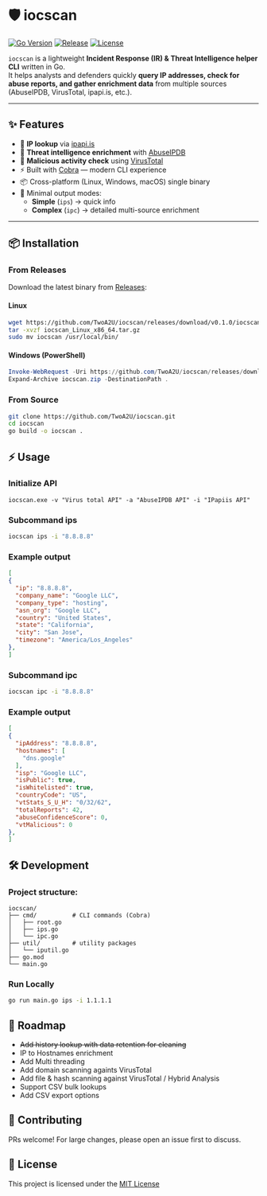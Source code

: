 # 🛡️ iocscan

[![Go Version](https://img.shields.io/github/go-mod/go-version/TwoA2U/iocscan)](https://golang.org)
[![Release](https://img.shields.io/github/v/release/TwoA2U/iocscan)](https://github.com/TwoA2U/iocscan/releases)
[![License](https://img.shields.io/github/license/TwoA2U/iocscan)](./LICENSE)

`iocscan` is a lightweight **Incident Response (IR) & Threat Intelligence helper CLI** written in Go.  
It helps analysts and defenders quickly **query IP addresses, check for abuse reports, and gather enrichment data** from multiple sources (AbuseIPDB, VirusTotal, ipapi.is, etc.).

---

## ✨ Features

- 🔎 **IP lookup** via [ipapi.is](https://ipapi.is)  
- 🚨 **Threat intelligence enrichment** with [AbuseIPDB](https://www.abuseipdb.com/)  
- 🧪 **Malicious activity check** using [VirusTotal](https://www.virustotal.com/)  
- ⚡ Built with [Cobra](https://github.com/spf13/cobra) — modern CLI experience  
- 📦 Cross-platform (Linux, Windows, macOS) single binary  
- 🧹 Minimal output modes:
  - **Simple** (`ips`) → quick info
  - **Complex** (`ipc`) → detailed multi-source enrichment  

---

## 📦 Installation

### From Releases
Download the latest binary from [Releases](https://github.com/TwoA2U/iocscan/releases):

#### Linux
```bash
wget https://github.com/TwoA2U/iocscan/releases/download/v0.1.0/iocscan_Linux_x86_64.tar.gz
tar -xvzf iocscan_Linux_x86_64.tar.gz
sudo mv iocscan /usr/local/bin/
```

#### Windows (PowerShell)
```powershell
Invoke-WebRequest -Uri https://github.com/TwoA2U/iocscan/releases/download/v0.1.0/iocscan_Windows_x86_64.zip -OutFile iocscan.zip
Expand-Archive iocscan.zip -DestinationPath .
```

### From Source
```bash
git clone https://github.com/TwoA2U/iocscan.git
cd iocscan
go build -o iocscan .
```

## ⚡ Usage

### Initialize API
```
iocscan.exe -v "Virus total API" -a "AbuseIPDB API" -i "IPapiis API"
```

### Subcommand ips
```bash
iocscan ips -i "8.8.8.8"
```

### Example output
```json
[
{
  "ip": "8.8.8.8",
  "company_name": "Google LLC",
  "company_type": "hosting",
  "asn_org": "Google LLC",
  "country": "United States",
  "state": "California",
  "city": "San Jose",
  "timezone": "America/Los_Angeles"
},
]
```

### Subcommand ipc
```bash
iocscan ipc -i "8.8.8.8"
```

### Example output
```json
[
{
  "ipAddress": "8.8.8.8",
  "hostnames": [
    "dns.google"
  ],
  "isp": "Google LLC",
  "isPublic": true,
  "isWhitelisted": true,
  "countryCode": "US",
  "vtStats_S_U_H": "0/32/62",
  "totalReports": 42,
  "abuseConfidenceScore": 0,
  "vtMalicious": 0
},
]
```

## 🛠️ Development
### Project structure:
```
iocscan/
├── cmd/          # CLI commands (Cobra)
│   ├── root.go
│   ├── ips.go
│   └── ipc.go
├── util/         # utility packages
│   └── iputil.go
├── go.mod
└── main.go
```

### Run Locally
```bash
go run main.go ips -i 1.1.1.1
```

## 🚀 Roadmap
- ~~Add history lookup with data retention for cleaning~~
- IP to Hostnames enrichment
- Add Multi threading
- Add domain scanning againts VirusTotal
- Add file & hash scanning against VirusTotal / Hybrid Analysis
- Support CSV bulk lookups
- Add CSV export options

## 🤝 Contributing
PRs welcome!
For large changes, please open an issue first to discuss.

## 📜 License
This project is licensed under the [MIT License](./LICENSE)



